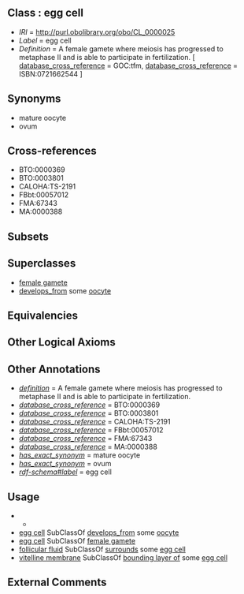 
## Class : egg cell

 * *IRI* = http://purl.obolibrary.org/obo/CL_0000025
 * *Label* = egg cell
 * *Definition* = A female gamete where meiosis has progressed to metaphase II and is able to participate in fertilization. [ [database_cross_reference](../../ef/oboInOwl#hasDbXref.md) = GOC:tfm, [database_cross_reference](../../ef/oboInOwl#hasDbXref.md) = ISBN:0721662544 ]

## Synonyms

 * mature oocyte
 * ovum

## Cross-references

 * BTO:0000369
 * BTO:0003801
 * CALOHA:TS-2191
 * FBbt:00057012
 * FMA:67343
 * MA:0000388

## Subsets


## Superclasses

 * [female gamete](../../CL/75/CL_0000675.md)
 * [develops_from](../../RO/02/RO_0002202.md) some [oocyte](../../CL/23/CL_0000023.md)

## Equivalencies


## Other Logical Axioms


## Other Annotations

 * *[definition](../../IAO/15/IAO_0000115.md)* = A female gamete where meiosis has progressed to metaphase II and is able to participate in fertilization.
 * *[database_cross_reference](../../ef/oboInOwl#hasDbXref.md)* = BTO:0000369
 * *[database_cross_reference](../../ef/oboInOwl#hasDbXref.md)* = BTO:0003801
 * *[database_cross_reference](../../ef/oboInOwl#hasDbXref.md)* = CALOHA:TS-2191
 * *[database_cross_reference](../../ef/oboInOwl#hasDbXref.md)* = FBbt:00057012
 * *[database_cross_reference](../../ef/oboInOwl#hasDbXref.md)* = FMA:67343
 * *[database_cross_reference](../../ef/oboInOwl#hasDbXref.md)* = MA:0000388
 * *[has_exact_synonym](../../ym/oboInOwl#hasExactSynonym.md)* = mature oocyte
 * *[has_exact_synonym](../../ym/oboInOwl#hasExactSynonym.md)* = ovum
 * *[rdf-schema#label](../../el/rdf-schema#label.md)* = egg cell

## Usage

 * -
 * [egg cell](../../CL/25/CL_0000025.md) SubClassOf [develops_from](../../RO/02/RO_0002202.md) some [oocyte](../../CL/23/CL_0000023.md)
 * [egg cell](../../CL/25/CL_0000025.md) SubClassOf [female gamete](../../CL/75/CL_0000675.md)
 * [follicular fluid](../../UBERON/38/UBERON_0000038.md) SubClassOf [surrounds](../../RO/21/RO_0002221.md) some [egg cell](../../CL/25/CL_0000025.md)
 * [vitelline membrane](../../UBERON/25/UBERON_0003125.md) SubClassOf [bounding layer of](../../RO/07/RO_0002007.md) some [egg cell](../../CL/25/CL_0000025.md)

## External Comments

